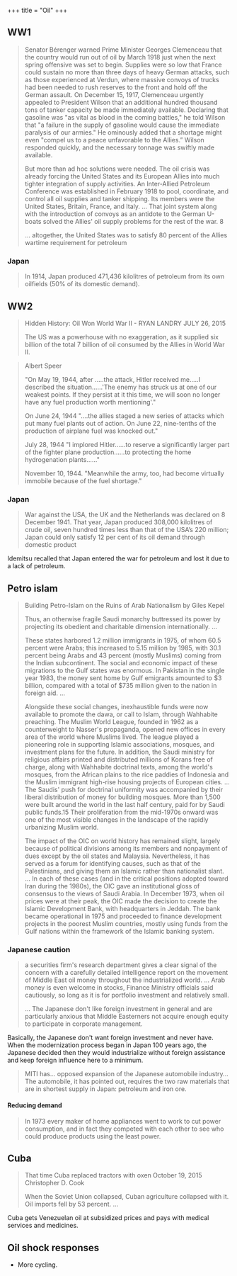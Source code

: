 +++
title = "Oil"
+++

## WW1
> Senator Bérenger warned Prime Minister Georges Clemenceau that the country would run out of oil by March 1918 just when the next spring offensive was set to begin. Supplies were so low that France could sustain no more than three days of heavy German attacks, such as those experienced at Verdun, where massive convoys of trucks had been needed to rush reserves to the front and hold off the German assault. On December 15, 1917, Clemenceau urgently appealed to President Wilson that an additional hundred thousand tons of tanker capacity be made immediately available. Declaring that gasoline was "as vital as blood in the coming battles," he told Wilson that "a failure in the supply of gasoline would cause the immediate paralysis of our armies." He ominously added that a shortage might even "compel us to a peace unfavorable to the Allies.” Wilson responded quickly, and the necessary tonnage was swiftly made available.
> 
> But more than ad hoc solutions were needed. The oil crisis was already forcing the United States and its European Allies into much tighter integration of supply activities. An Inter-Allied Petroleum Conference was established in February 1918 to pool, coordinate, and control all oil supplies and tanker shipping. Its members were the United States, Britain, France, and Italy. ... That joint system along with the introduction of convoys as an antidote to the German U-boats solved the Allies' oil supply problems for the rest of the war. 8
> 
> ... altogether, the United States was to satisfy 80 percent of the Allies wartime requirement for petroleum

### Japan
> In 1914, Japan produced 471,436 kilolitres of petroleum from its own oilfields (50% of its domestic demand).

## WW2
> Hidden History: Oil Won World War II - RYAN LANDRY JULY 26, 2015
>
> The US was a powerhouse with no exaggeration, as it supplied six billion of the total 7 billion of oil consumed by the Allies in World War II.
>

> Albert Speer
> 
> "On May 19, 1944, after .....the attack, Hitler received me.....I described the situation......'The enemy has struck us at one of our weakest points.  If they persist at it this time, we will soon no longer have any fuel production worth mentioning'."
> 
> On June 24, 1944 "....the allies staged a new series of attacks which put many fuel plants out of action.  On June 22, nine-tenths of the production of airplane fuel was knocked out."
> 
> July 28, 1944 "I implored Hitler......to reserve a significantly larger part of the fighter plane production......to protecting the home hydrogenation plants......"
> 
> November 10, 1944.  "Meanwhile the army, too, had become virtually immobile because of the fuel shortage."
> 
> 

### Japan
> War against the USA, the UK and the Netherlands was declared on 8 December 1941. That year, Japan produced 308,000 kilolitres of crude oil, seven hundred times less than that of the USA’s 220 million; Japan could only satisfy 12 per cent of its oil demand through domestic product

Idemitsu recalled that Japan entered the war for petroleum and lost it due to a lack of petroleum.

## Petro islam
> Building Petro-Islam on the Ruins of Arab Nationalism  by Giles Kepel
> 
>  Thus, an otherwise fragile Saudi monarchy buttressed its power by projecting its obedient and charitable dimension internationally. ... 
> 
> These states harbored 1.2 million immigrants in 1975, of whom 60.5 percent were Arabs; this increased to 5.15 million by 1985, with 30.1 percent being Arabs and 43 percent (mostly Muslims) coming from the Indian subcontinent. The social and economic impact of these migrations to the Gulf states was enormous. In Pakistan in the single year 1983, the money sent home by Gulf emigrants amounted to $3 billion, compared with a total of $735 million given to the nation in foreign aid. ...
> 
> Alongside these social changes, inexhaustible funds were now available to promote the dawa, or call to Islam, through Wahhabite preaching. The Muslim World League, founded in 1962 as a counterweight to Nasser's propaganda, opened new offices in every area of the world where Muslims lived. The league played a pioneering role in supporting Islamic associations, mosques, and investment plans for the future. In addition, the Saudi ministry for religious affairs printed and distributed millions of Korans free of charge, along with Wahhabite doctrinal texts, among the world's mosques, from the African plains to the rice paddies of Indonesia and the Muslim immigrant high-rise housing projects of European cities.  ... The Saudis' push for doctrinal uniformity was accompanied by their liberal distribution of money for building mosques. More than 1,500 were built around the world in the last half century, paid for by Saudi public funds.15 Their proliferation from the mid-1970s onward was one of the most visible changes in the landscape of the rapidly urbanizing Muslim world.
> 
> The impact of the OIC on world history has remained slight, largely because of political divisions among its members and nonpayment of dues except by the oil states and Malaysia. Nevertheless, it has served as a forum for identifying causes, such as that of the Palestinians, and giving them an Islamic rather than nationalist slant. ... In each of these cases (and in the critical positions adopted toward Iran during the 1980s), the OIC gave an institutional gloss of consensus to the views of Saudi Arabia. In December 1973, when oil prices were at their peak, the OIC made the decision to create the Islamic Development Bank, with headquarters in Jeddah. The bank became operational in 1975 and proceeded to finance development projects in the poorest Muslim countries, mostly using funds from the Gulf nations within the framework of the Islamic banking system.

### Japanese caution
>  a securities firm's research department gives a clear signal of the concern with a carefully detailed intelligence report on the movement of Middle East oil money throughout the industrialized world. ... Arab money is even welcome in stocks, Finance Ministry officials said cautiously, so long as it is for portfolio investment and relatively small.
> 
> ... The Japanese don't like foreign investment in general and are particularly anxious that Middle Easterners not acquire enough equity to participate in corporate management.

Basically, the Japanese don't want foreign investment and never have. When the modernization process began in Japan 100 years ago, the Japanese decided then they would industrialize without foreign assistance and keep foreign influence here to a minimum.

> MITI has... opposed expansion of the Japanese automobile industry... The automobile, it has pointed out, requires the two raw materials that are in shortest supply in Japan: petroleum and iron ore.
> 

#### Reducing demand
> In 1973 every maker of home appliances went to work to cut power consumption, and in fact they competed with each other to see who could produce products using the least power.

## Cuba
> That time Cuba replaced tractors with oxen October 19, 2015 Christopher D. Cook
>
> When the Soviet Union collapsed, Cuban agriculture collapsed with it. Oil imports fell by 53 percent. ... 

Cuba gets Venezuelan oil at subsidized prices and pays with medical services and medicines.

## Oil shock responses
- More cycling.